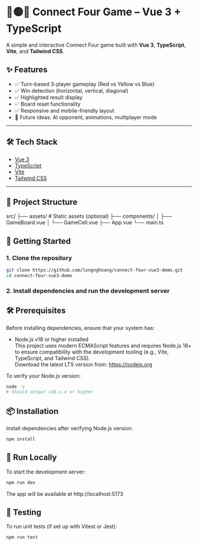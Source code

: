 # 🔴🟡🔵 Connect Four Game – Vue 3 + TypeScript

A simple and interactive Connect Four game built with **Vue 3**, **TypeScript**, **Vite**, and **Tailwind CSS**.

## ✨ Features

- ✅ Turn-based 3-player gameplay (Red vs Yellow vs Blue)
- ✅ Win detection (horizontal, vertical, diagonal)
- ✅ Highlighted result display
- ✅ Board reset functionality
- ✅ Responsive and mobile-friendly layout
- 🚧 Future ideas: AI opponent, animations, multiplayer mode

---

## 🛠️ Tech Stack

- [Vue 3](https://vuejs.org/)
- [TypeScript](https://www.typescriptlang.org/)
- [Vite](https://vitejs.dev/)
- [Tailwind CSS](https://tailwindcss.com/)

---

## 📁 Project Structure

src/
├── assets/ # Static assets (optional)
├── components/
│ ├── GameBoard.vue
│ └── GameCell.vue
├── App.vue
└── main.ts

## 🚀 Getting Started

### 1. Clone the repository

```bash
git clone https://github.com/longnghoang/connect-four-vue3-demo.git
cd connect-four-vue3-demo

```

### 2. Install dependencies and run the development server

## 🛠️ Prerequisites

Before installing dependencies, ensure that your system has:

- Node.js v18 or higher installed  
  This project uses modern ECMAScript features and requires Node.js 18+ to ensure compatibility with the development tooling (e.g., Vite, TypeScript, and Tailwind CSS).  
  Download the latest LTS version from: https://nodejs.org

To verify your Node.js version:

```bash
node -v
# Should output v18.x.x or higher
```

## 📦 Installation

Install dependencies after verifying Node.js version:

```bash
npm install
```

## 🚀 Run Locally

To start the development server:

```bash
npm run dev
```

The app will be available at http://localhost:5173

## 🧪 Testing

To run unit tests (if set up with Vitest or Jest):

```bash
npm run test
```
